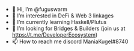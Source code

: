- 👋 Hi, I’m @fuguswarm
- 👀 I’m interested in DeFi & Web 3 linkages
- 🌱 I’m currently learning Haskell/Plutus
- 💞️ I’m looking for Bridges & Builders (join us at https://t.me/DeveloperEcosystem)
- 📫 How to reach me discord ManiaKugel#8740 

<!---
fuguswarm/fuguswarm is a ✨ special ✨ repository because its `README.md` (this file) appears on your GitHub profile.
You can click the Preview link to take a look at your changes.
--->
